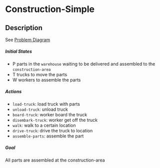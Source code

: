 # Construction-Simple

## Description
See [Problem Diagram](construction.jpeg)

##### Initial States
- P parts in the `warehouse` waiting to be delivered and assembled to the `construction-area`
- T trucks to move the parts
- W workers to assemble the parts

##### Actions
- `load-truck`: load truck with parts
- `unload-truck`: unload truck
- `board-truck`: worker board the truck
- `disembark-truck`: worker get off the truck
- `walk`: walk to a certain location
- `drive-truck`: drive the truck to location
- `assemble-parts`: assemble the part

##### Goal
All parts are assembled at the construction-area